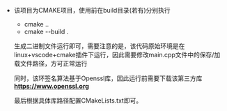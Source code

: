 <!--
 * @Author: zhzhou33
 * @Date: 2023-06-08 18:30:18
 * @LastEditors: zhzhou33
 * @LastEditTime: 2023-06-08 18:30:19
-->
+ 该项目为CMAKE项目，使用前在build目录(若有)分别执行

  + cmake ..
  + cmake --build .

  生成二进制文件运行即可，需要注意的是，该代码原始环境是在linux+vscode+cmake插件下运行，因此需要修改main.cpp文件中的保存/加载文件路径，方可正常运行
  
  同时，该环签名算法基于Openssl库，因此运行前需要下载该第三方库**https://www.openssl.org**
  
  最后根据具体库路径配置CMakeLists.txt即可。